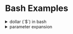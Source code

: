 # Bash Examples


<details>

<summary>dollar (`$`) in bash</summary>

# dollar (`$`) in bash

1. `$` used to reference variables. Inside double quotes use `${variable_name}`, useful for when `$names` instead do `${name}s`.

```bash
❯ name=javascript
❯ echo $name
javascript
❯ echo "the language name is ${name}"
the language name is javascript
```

2. `$#` number of parameters passed to a function, `$1`, `$2`, ... refer positional parameters

```bash

# somefile.sh
#!/bin/sh
showDollar() {
	echo "Number of parameters passed: " "$#"

	echo "First parameter: " "$1"
	echo "Second parameter: " "$2"
}

# ❯ ./somefile.sh
# Number of parameters passed:  4
# First parameter:  one
# Second parameter:  two
```

3. `"$*"` and `"$@"`, both refers to all parameters passed to a function. `"$@"` is an array of all parameters passed to a function i.e. `("hello", "world new", "third")`. `"$*"` is an IFS, internal field separated paramters i.e. `hello world new third`. Double quotes are important, without double quote, it splits the parameters at IFS.

```bash

# somefile.sh
#!/bin/sh
starArgs() {
	for arg in "$*"; do
		echo "$arg"
	done
}

atArgs() {
	for arg in "$@"; do
		echo "$arg"
	done
}

starArgsWithoutQuotes() {
	for arg in $*; do
		echo "$arg"
	done
}

atArgsWithoutQuotes() {
	for arg in $@; do
		echo "$arg"
	done
}

echo printing starArgs
starArgs one "two three" four

echo printing atArgs
atArgs one "two three" four

echo printing starArgsWithoutQuotes
starArgsWithoutQuotes one "two three" four

echo printing atArgsWithoutQuotes
atArgsWithoutQuotes one "two three" four

# ❯ ./somefile.sh
# printing starArgs
# one two three four
# printing atArgs
# one
# two three
# four
# printing starArgsWithoutQuotes
# one
# two
# three
# four
# printing atArgsWithoutQuotes
# one
# two
# three
# four
```

4. `$?` exit code of last command. If `0`, command was successful, anything else, the command failed.

```bash
❯ echo $?
0
```

5. `$$` process id of current shell

```bash
❯ echo $$
40270
```

6. `$!` process id of last background command
7. `$_` last parameter of previous command

```bash
❯ echo hello world
hello world
❯ echo $_
world
```

8. `$-` represents the current options or flags that are set for the shell. It contains a series of letters, each representing a specific option or setting.

```bash
❯ echo $-
569JNRXZghiklms
```

</details>

<details>

<summary>parameter expansion</summary>

# parameter expansion

The `$` character is used in parameter expansion, command substitution and arithemtic expansion.

1. parameter expansion: `${parameter}`
2. command substitution: `$(command)`
3. arithemtic expansion: `$((expression))`

## Examples:

```bash

# ${parameter:-word}: If parameter is null or unset, then word is substituted, otherwise the value of parameter is substituted.

param="Hello world"
echo $param
# Hello world
echo ${param:-"default"}
# Hello world

param=""
echo $param
#
echo ${param:-"new default"}
# new default
echo $param #notice param is still null
#

# ${parameter:=word}: If parameter is null or unset, then word is assigned to parameter, the value of parameter is then substituted.
param=""
echo ${param:='default'}
# default
echo $param # notice now default is assigned to param
# default

# ${parameter:+word}: If parameter is null or unset, then nothing is substituted, otherwise the expansion of word is substituted.
param=""
echo ${param:+'default'} # notice this prints nothing as param is empty
#
param="hello world"
echo ${param:+'new default'} # notice this prints new default even though param is non empty
# new default

# ${parameter:?word}: If parameter is null or unset, then word is written to standard error, otherwise the value of parameter is substituted.
param=""
echo ${param:?'error message'} || true # notice that this throws error and prints the error message
# ./parameter-expansion.sh: line 30: param: error message
```

</details>